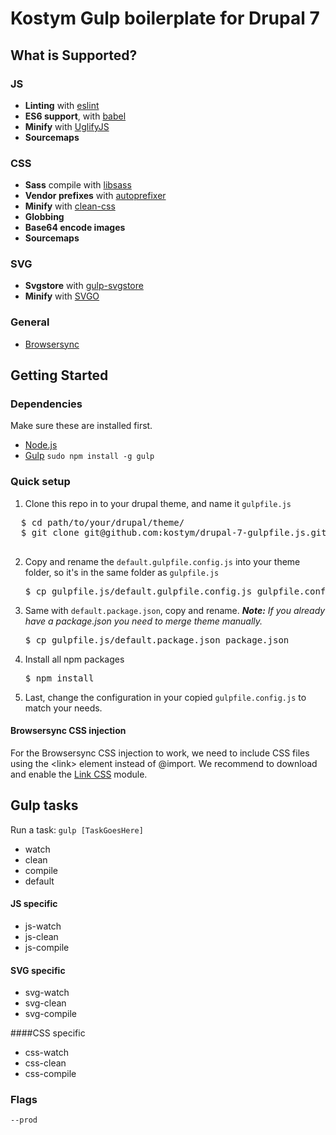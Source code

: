 # Kostym Gulp boilerplate for Drupal 7
## What is Supported?
### JS
* **Linting** with [eslint](http://eslint.org/)
* **ES6 support**, with [babel](https://babeljs.io/)
* **Minify** with [UglifyJS](https://github.com/mishoo/UglifyJS)
* **Sourcemaps**

### CSS
* **Sass** compile with [libsass](https://github.com/sass/libsass)
* **Vendor prefixes** with [autoprefixer](https://github.com/postcss/autoprefixer)
* **Minify** with [clean-css](https://github.com/jakubpawlowicz/clean-css)
* **Globbing**
* **Base64 encode images**
* **Sourcemaps**

### SVG
* **Svgstore** with [gulp-svgstore](https://github.com/w0rm/gulp-svgstore)
* **Minify** with [SVGO](https://github.com/svg/svgo)

### General
* [Browsersync](http://www.browsersync.io/)

## Getting Started

### Dependencies
Make sure these are installed first.

* [Node.js](http://nodejs.org)
* [Gulp](http://gulpjs.com) `sudo npm install -g gulp`

### Quick setup

1. Clone this repo in to your drupal theme, and name it `gulpfile.js`
  <pre>
  $ cd path/to/your/drupal/theme/
  $ git clone git@github.com:kostym/drupal-7-gulpfile.js.git gulpfile.js
  </pre>

2. Copy and rename the `default.gulpfile.config.js` into your theme folder, so it's in the same folder as `gulpfile.js`
	<pre>$ cp gulpfile.js/default.gulpfile.config.js gulpfile.config.js</pre>

3. Same with `default.package.json`, copy and rename. <i>**Note:** If you already have a package.json you need to merge theme manually.</i>
	<pre>$ cp gulpfile.js/default.package.json package.json </pre>
	
4. Install all npm packages
	<pre>$ npm install</pre>

5. Last, change the configuration in your copied `gulpfile.config.js` to match your needs.

#### Browsersync CSS injection
For the Browsersync CSS injection to work, we need to include CSS files using the \<link> element instead of @import. We recommend to download and enable the [Link CSS](https://www.drupal.org/project/link_css) module.

## Gulp tasks

Run a task: `gulp [TaskGoesHere]`

* watch
* clean
* compile
* default

#### JS specific

* js-watch
* js-clean
* js-compile

#### SVG specific

* svg-watch
* svg-clean
* svg-compile

####CSS specific

* css-watch
* css-clean
* css-compile

### Flags

`--prod`
